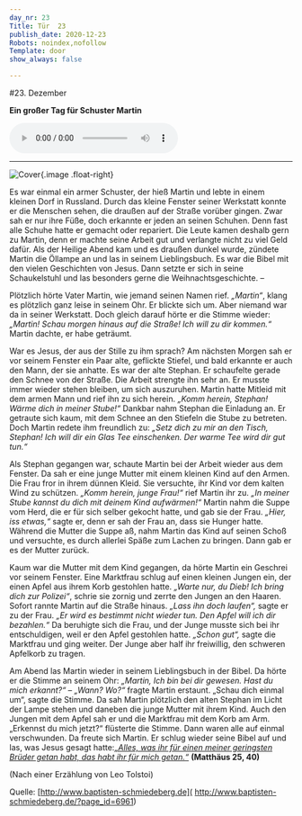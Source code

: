 ```yaml
---
day_nr: 23
Title: Tür  23
publish_date: 2020-12-23
Robots: noindex,nofollow
Template: door
show_always: false

---
```



#23. Dezember

**Ein großer Tag für Schuster Martin** 

<p class="content-centered">
<audio controls class="width-pct-90">
  <source src="%assets_url%/other/23/Schuster-Martin.mp3" type="audio/mpeg">
<a href="%assets_url%/other/23/Schuster-Martin.mp3">Anhören</a>
</audio> 
</p>

---

![Cover](%assets_url%/pics/23/Bernadette-Leo-Tolstoi+Schuster-Martin-Kleine-Ausgabe.jpg){.image .float-right}

Es war einmal ein armer Schuster, der hieß Martin und lebte in einem kleinen Dorf in Russland. Durch das kleine Fenster seiner Werkstatt konnte er die Menschen sehen, die draußen auf der Straße vorüber gingen. Zwar sah er nur ihre Füße, doch erkannte er jeden an seinen Schuhen. Denn fast alle Schuhe hatte er gemacht oder repariert. Die Leute kamen deshalb gern zu Martin, denn er machte seine Arbeit gut und verlangte nicht zu viel Geld dafür. Als der Heilige Abend kam und es draußen dunkel wurde, zündete Martin die Öllampe an und las in seinem Lieblingsbuch. Es war die Bibel mit den vielen Geschichten von Jesus. Dann setzte er sich in seine Schaukelstuhl und las besonders gerne die Weihnachtsgeschichte. – 

Plötzlich hörte Vater Martin, wie jemand seinen Namen rief. *„Martin“*, klang es plötzlich ganz leise in seinem Ohr. Er blickte sich um. Aber niemand war da in seiner Werkstatt. Doch gleich darauf hörte er die Stimme wieder: *„Martin! Schau morgen hinaus auf die Straße! Ich will zu dir kommen.“* 
Martin dachte, er habe geträumt. 

War es Jesus, der aus der Stille zu ihm sprach? Am nächsten Morgen sah er vor seinem Fenster ein Paar alte, geflickte Stiefel, und bald erkannte er auch den Mann, der sie anhatte. Es war der alte Stephan. Er schaufelte gerade den Schnee von der Straße. Die Arbeit strengte ihn sehr an. Er musste immer wieder stehen bleiben, um sich auszuruhen. Martin hatte Mitleid mit dem armen Mann und rief ihn zu sich herein. *„Komm herein, Stephan! Wärme dich in meiner Stube!“* Dankbar nahm Stephan die Einladung an. Er getraute sich kaum, mit dem Schnee an den Stiefeln die Stube zu betreten. Doch Martin redete ihm freundlich zu: *„Setz dich zu mir an den Tisch, Stephan! Ich will dir ein Glas Tee einschenken. Der warme Tee wird dir gut tun.“* 

Als Stephan gegangen war, schaute Martin bei der Arbeit wieder aus dem Fenster. Da sah er eine junge Mutter mit einem kleinen Kind auf den Armen. Die Frau fror in ihrem dünnen Kleid. Sie versuchte, ihr Kind vor dem kalten Wind zu schützen. *„Komm herein, junge Frau!“* rief Martin ihr zu. *„In meiner Stube kannst du dich mit deinem Kind aufwärmen!“* Martin nahm die Suppe vom Herd, die er für sich selber gekocht hatte, und gab sie der Frau. *„Hier, iss etwas,“* sagte er, denn er sah der Frau an, dass sie Hunger hatte. Während die Mutter die Suppe aß, nahm Martin das Kind auf seinen Schoß und versuchte, es durch allerlei Späße zum Lachen zu bringen. Dann gab er es der Mutter zurück. 

Kaum war die Mutter mit dem Kind gegangen, da hörte Martin ein Geschrei vor seinem Fenster. Eine Marktfrau schlug auf einen kleinen Jungen ein, der einen Apfel aus ihrem Korb gestohlen hatte. *„Warte nur, du Dieb! Ich bring dich zur Polizei“*, schrie sie zornig und zerrte den Jungen an den Haaren. Sofort rannte Martin auf die Straße hinaus. *„Lass ihn doch laufen“,* sagte er zu der Frau. *„Er wird es bestimmt nicht wieder tun. Den Apfel will ich dir bezahlen.“* Da beruhigte sich die Frau, und der Junge musste sich bei ihr entschuldigen, weil er den Apfel gestohlen hatte. *„Schon gut“,* sagte die Marktfrau und ging weiter. Der Junge aber half ihr freiwillig, den schweren Apfelkorb zu tragen. 

Am Abend las Martin wieder in seinem Lieblingsbuch in der Bibel. Da hörte er die Stimme an seinem Ohr: *„Martin, Ich bin bei dir gewesen. Hast du mich erkannt?“ – „Wann? Wo?“* fragte Martin erstaunt. „Schau dich einmal um“, sagte die Stimme. Da sah Martin plötzlich den alten Stephan im Licht der Lampe stehen und daneben die junge Mutter mit ihrem Kind. Auch den Jungen mit dem Apfel sah er und die Marktfrau mit dem Korb am Arm. „Erkennst du mich jetzt?“ flüsterte die Stimme. Dann waren alle auf einmal verschwunden. Da freute sich Martin. Er schlug wieder seine Bibel auf und las, was Jesus gesagt hatte:[*„Alles, was ihr für einen meiner geringsten Brüder getan habt, das habt ihr für mich getan.“*](https://www.bibleserver.com/HFA/Matth%C3%A4us25%2C40) **(Matthäus 25, 40)**

(Nach einer Erzählung von Leo Tolstoi)

Quelle: [http://www.baptisten-schmiedeberg.de]( http://www.baptisten-schmiedeberg.de/?page_id=6961) 

